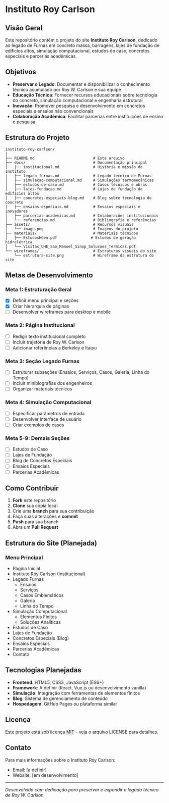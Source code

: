 # Instituto Roy Carlson

## Visão Geral

Este repositório contém o projeto do site **Instituto Roy Carlson**, dedicado 
ao legado de Furnas em concreto massa, barragens, lajes de fundação de 
edifícios altos, simulação computacional, estudos de caso, concretos 
especiais e parcerias acadêmicas.

## Objetivos

- **Preservar o Legado**: Documentar e disponibilizar o conhecimento técnico acumulado por Roy W. Carlson e sua equipe
- **Educação Técnica**: Fornecer recursos educacionais sobre tecnologia do concreto, simulação computacional e engenharia estrutural
- **Inovação**: Promover pesquisa e desenvolvimento em concretos especiais e ensaios não convencionais
- **Colaboração Acadêmica**: Facilitar parcerias entre instituições de ensino e pesquisa

## Estrutura do Projeto

```
instituto-roy-carlson/
│
├── README.md                          # Este arquivo
├── docs/                              # Documentação principal
│   ├── institucional.md               # História e missão do Instituto
│   ├── legado-furnas.md               # Legado técnico de Furnas
│   ├── simulacao-computacional.md     # Simulações termomecânicas
│   ├── estudos-de-caso.md             # Casos técnicos e obras
│   ├── lajes-fundacao.md              # Lajes de fundação de edifícios altos
│   ├── concretos-especiais-blog.md    # Blog sobre tecnologia do concreto
│   ├── ensaios-especiais.md           # Ensaios especiais e inovadores
│   ├── parcerias-academicas.md        # Colaborações institucionais
│   └── referencias.md                 # Bibliografia e referências
├── assets/                            # Recursos visuais
│   └── image.png                      # Imagens do projeto
├── materiais/                         # Materiais técnicos
│   ├── EstudosHGen.pdf               # Estudos de geração hidrelétrica
│   └── Visitas_UHE_Sao_Manoel_Sinop_Solucoes_Termicas.pdf
└── wireframes/                        # Estruturas visuais do site
    └── estrutura-site.png             # Wireframe da estrutura do site
```

## Metas de Desenvolvimento

### Meta 1: Estruturação Geral
- [x] Definir menu principal e seções
- [x] Criar hierarquia de páginas
- [ ] Desenvolver wireframes para desktop e mobile

### Meta 2: Página Institucional
- [ ] Redigir texto institucional completo
- [ ] Incluir trajetória de Roy W. Carlson
- [ ] Adicionar referências a Berkeley e Itaipu

### Meta 3: Seção Legado Furnas
- [ ] Estruturar subseções (Ensaios, Serviços, Casos, Galeria, Linha do Tempo)
- [ ] Incluir minibiografias dos engenheiros
- [ ] Organizar materiais técnicos

### Meta 4: Simulação Computacional
- [ ] Especificar parâmetros de entrada
- [ ] Desenvolver interface de usuário
- [ ] Criar exemplos de casos

### Meta 5-9: Demais Seções
- [ ] Estudos de Caso
- [ ] Lajes de Fundação
- [ ] Blog de Concretos Especiais
- [ ] Ensaios Especiais
- [ ] Parcerias Acadêmicas

## Como Contribuir

1. **Fork** este repositório
2. **Clone** sua cópia local
3. Crie uma **branch** para sua contribuição
4. Faça suas alterações e **commit**
5. **Push** para sua branch
6. Abra um **Pull Request**

## Estrutura do Site (Planejada)

### Menu Principal
- Página Inicial
- Instituto Roy Carlson (Institucional)
- Legado Furnas
  - Ensaios
  - Serviços
  - Casos Emblemáticos
  - Galeria
  - Linha do Tempo
- Simulação Computacional
  - Elementos Finitos
  - Soluções Analíticas
- Estudos de Caso
- Lajes de Fundação
- Concretos Especiais (Blog)
- Ensaios Especiais
- Parcerias Acadêmicas
- Contato

## Tecnologias Planejadas

- **Frontend**: HTML5, CSS3, JavaScript (ES6+)
- **Framework**: A definir (React, Vue.js ou desenvolvimento vanilla)
- **Simulação**: Integração com ferramentas de elementos finitos
- **Blog**: Sistema de gerenciamento de conteúdo
- **Hospedagem**: GitHub Pages ou plataforma similar

## Licença

Este projeto está sob licença [MIT](LICENSE) - veja o arquivo LICENSE para detalhes.

## Contato

Para mais informações sobre o Instituto Roy Carlson:
- Email: [a definir]
- Website: [em desenvolvimento]

---

*Desenvolvido com dedicação para preservar e expandir o legado técnico de Roy W. Carlson*